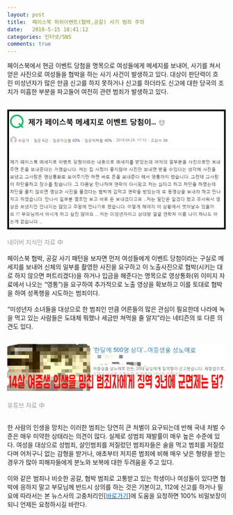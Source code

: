 ```yaml
---
layout: post
title:  페이스북 허위이벤트(협박,공갈) 사기 범죄 주의
date:   2018-5-15 18:41:12
categories: 인터넷/SNS
comments: true
---
```




<p>페이스북에서 현금 이벤트 당첨을 명목으로 여성들에게 메세지를 보내어, 사기를 쳐서 얻은 사진으로 여성들을 협박을 하는 사기 사건이 발생하고 있다. 대상이 판단력이 흐린&nbsp;미성년자가 많은 만큼 신고를 하지 못하거나 신고를 하더라도&nbsp;신고에 대한 당국의 조치가 미흡한 부분을 파고들어 여전히 관련 범죄가 발생하고 있다.


<br><img class="image" src="/images/1114636.png" alt=""/><br>



<span style="color: rgb(153, 153, 153);">네이버 지식인 자료 中</span><br>&nbsp;<br>페이스북 협박, 공갈 사기 패턴을 보자면 먼저 여성들에게 이벤트 당첨이라는 구실로 메세지를 보내어 신체의 일부를 촬영한 사진을 요구하고 이 노출사진으로 협박(시키는 대로 하지 않으면 퍼트리겠다)을&nbsp;하거나 입금을&nbsp;해준다는 명목으로 영상통화(위 이미지 자료에서 나오는&nbsp;“영통”)을 요구하여 추가적으로 노출 영상을 확보하고 이를 토대로 협박을 하여 성폭행을 시도하는 범죄이다.<br> &nbsp;<br>“미성년자 소녀들을 대상으로 한 범죄인 만큼&nbsp;어른들의 많은 관심이 필요한데 나라에&nbsp;녹을 먹고 있는 사람들은&nbsp;도대체 뭐했나 세금만 쳐먹을 줄 알지”라는&nbsp;네티즌의 또 다른 의견도 있다.


<br><img class="image" src="/images/22564564.png" alt=""/><br>



<span style="color: rgb(153, 153, 153);">유튜브 자료 中</span>


<br>한 사람의 인생을 망치는 이러한 범죄는 당연히&nbsp;큰 처벌이 요구되는데 반해 국내 처벌 수준은 매우&nbsp;미약한 상태라는 의견이 많다. 실제로&nbsp;성범죄 재발률이 매우 높은 수준에 있다. 여성을 대상으로 성범죄, 살인범죄를 저질렀던 범죄자들은 술을 먹고 범죄를 저질렀다며&nbsp;어처구니 없는 감형을 받거나, 애초부터&nbsp;저지른&nbsp;범죄에 비해 매우 낮은 형량을 받는 경우가&nbsp;많아 피해자들에게 분노와 보복에 대한 두려움을 주고 있다.<br> &nbsp;<br>이와 같은 범죄나 비슷한 공갈, 협박 범죄로 고통받고 있는 학생이나 여성들이 있다면 협박에 응하지 말고&nbsp;부모님께 반드시 상의를 하는 것은 기본이고, 112에 신고를 하거나 필요에 따라서는 본 뉴스사의 고충처리인[<a href="https://news.leevra.com/difficulty"><font color="#0066cc">바로가기</font></a>]에 도움을 요청하면 100% 비밀보장이 되니 언제든 요청하시길 바란다.<u></u><br></p>